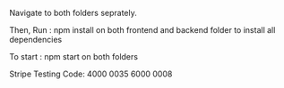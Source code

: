 Navigate to both folders seprately.

Then,
    Run : npm install
    on both frontend and backend folder to install all dependencies

To start : npm start 
            on both folders

Stripe Testing Code: 4000 0035 6000 0008
